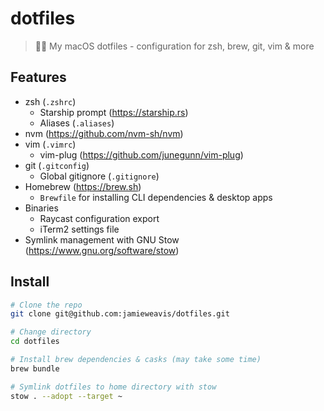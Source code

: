 # dotfiles

> 👨‍💻️ My macOS dotfiles - configuration for zsh, brew, git, vim & more


## Features

- zsh (`.zshrc`)
  - Starship prompt (https://starship.rs)
  - Aliases (`.aliases`)
- nvm (https://github.com/nvm-sh/nvm)
- vim (`.vimrc`)
  - vim-plug (https://github.com/junegunn/vim-plug)
- git (`.gitconfig`)
  - Global gitignore (`.gitignore`)
- Homebrew (https://brew.sh)
  - `Brewfile` for installing CLI dependencies & desktop apps
- Binaries
  - Raycast configuration export
  - iTerm2 settings file
- Symlink management with GNU Stow (https://www.gnu.org/software/stow)

## Install

```bash
# Clone the repo
git clone git@github.com:jamieweavis/dotfiles.git

# Change directory
cd dotfiles

# Install brew dependencies & casks (may take some time)
brew bundle

# Symlink dotfiles to home directory with stow
stow . --adopt --target ~
```
